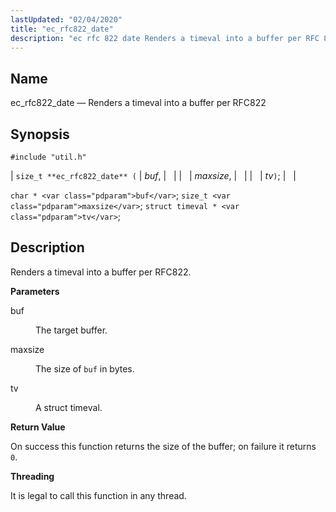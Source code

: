 ```yaml
---
lastUpdated: "02/04/2020"
title: "ec_rfc822_date"
description: "ec rfc 822 date Renders a timeval into a buffer per RFC 822 size t ec rfc 822 date buf maxsize tv char buf size t maxsize struct timeval tv Renders a timeval into a buffer per RFC 822 buf The target buffer maxsize The size of buf in bytes..."
---
```


<a name="apis.ec_rfc822_date"></a> 
## Name

ec_rfc822_date — Renders a timeval into a buffer per RFC822

## Synopsis

`#include "util.h"`

| `size_t **ec_rfc822_date** (` | <var class="pdparam">buf</var>, |   |
|   | <var class="pdparam">maxsize</var>, |   |
|   | <var class="pdparam">tv</var>`)`; |   |

`char * <var class="pdparam">buf</var>`;
`size_t <var class="pdparam">maxsize</var>`;
`struct timeval * <var class="pdparam">tv</var>`;<a name="idp58404032"></a> 
## Description

Renders a timeval into a buffer per RFC822.

**<a name="idp58405248"></a> Parameters**

<dl class="variablelist">

<dt>buf</dt>

<dd>

The target buffer.

</dd>

<dt>maxsize</dt>

<dd>

The size of `buf` in bytes.

</dd>

<dt>tv</dt>

<dd>

A struct timeval.

</dd>

</dl>

**<a name="idp58412064"></a> Return Value**

On success this function returns the size of the buffer; on failure it returns `0`.

**<a name="idp58413488"></a> Threading**

It is legal to call this function in any thread.